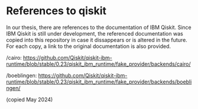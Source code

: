 # References to qiskit

In our thesis, there are references to the documentation of IBM Qiskit. Since IBM Qiskit is still under development, the referenced documentation was copied into this repository in case it dissappears or is altered in the future. For each copy, a link to the original documentation is also provided.


/cairo: https://github.com/Qiskit/qiskit-ibm-runtime/blob/stable/0.23/qiskit_ibm_runtime/fake_provider/backends/cairo/

/boeblingen: https://github.com/Qiskit/qiskit-ibm-runtime/blob/stable/0.23/qiskit_ibm_runtime/fake_provider/backends/boeblingen/

(copied May 2024)
